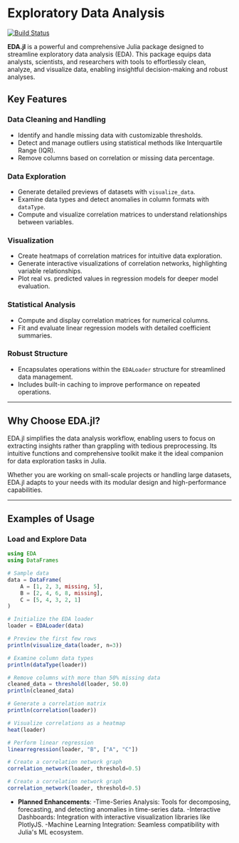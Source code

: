 # Exploratory Data Analysis

[![Build Status](https://github.com/notGiGi/EDA.jl/actions/workflows/CI.yml/badge.svg?branch=main)](https://github.com/notGiGi/EDA.jl/actions/workflows/CI.yml?query=branch%3Amain)


**EDA.jl** is a powerful and comprehensive Julia package designed to streamline exploratory data analysis (EDA). This package equips data analysts, scientists, and researchers with tools to effortlessly clean, analyze, and visualize data, enabling insightful decision-making and robust analyses.

## Key Features

### Data Cleaning and Handling
- Identify and handle missing data with customizable thresholds.
- Detect and manage outliers using statistical methods like Interquartile Range (IQR).
- Remove columns based on correlation or missing data percentage.

### Data Exploration
- Generate detailed previews of datasets with `visualize_data`.
- Examine data types and detect anomalies in column formats with `dataType`.
- Compute and visualize correlation matrices to understand relationships between variables.

### Visualization
- Create heatmaps of correlation matrices for intuitive data exploration.
- Generate interactive visualizations of correlation networks, highlighting variable relationships.
- Plot real vs. predicted values in regression models for deeper model evaluation.

### Statistical Analysis
- Compute and display correlation matrices for numerical columns.
- Fit and evaluate linear regression models with detailed coefficient summaries.

### Robust Structure
- Encapsulates operations within the `EDALoader` structure for streamlined data management.
- Includes built-in caching to improve performance on repeated operations.

---

## Why Choose EDA.jl?

EDA.jl simplifies the data analysis workflow, enabling users to focus on extracting insights rather than grappling with tedious preprocessing. Its intuitive functions and comprehensive toolkit make it the ideal companion for data exploration tasks in Julia.

Whether you are working on small-scale projects or handling large datasets, EDA.jl adapts to your needs with its modular design and high-performance capabilities.

---

## Examples of Usage

### Load and Explore Data

```julia
using EDA
using DataFrames

# Sample data
data = DataFrame(
    A = [1, 2, 3, missing, 5],
    B = [2, 4, 6, 8, missing],
    C = [5, 4, 3, 2, 1]
)

# Initialize the EDA loader
loader = EDALoader(data)

# Preview the first few rows
println(visualize_data(loader, n=3))

# Examine column data types
println(dataType(loader))

# Remove columns with more than 50% missing data
cleaned_data = threshold(loader, 50.0)
println(cleaned_data)

# Generate a correlation matrix
println(correlation(loader))

# Visualize correlations as a heatmap
heat(loader)

# Perform linear regression
linearregression(loader, "B", ["A", "C"])

# Create a correlation network graph
correlation_network(loader, threshold=0.5)

# Create a correlation network graph
correlation_network(loader, threshold=0.5)

```

- **Planned Enhancements**:
    -Time-Series Analysis: Tools for decomposing, forecasting, and detecting anomalies in time-series data.
    -Interactive Dashboards: Integration with interactive visualization libraries like PlotlyJS.
    -Machine Learning Integration: Seamless compatibility with Julia's ML ecosystem.
